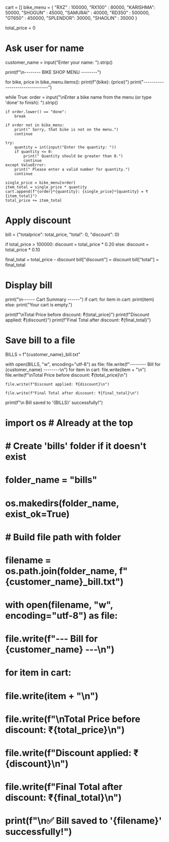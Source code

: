 
cart = []
bike_menu = {
    "RXZ"     : 100000, 
    "RX100"   : 80000, 
    "KARISHMA": 50000, 
    "SHOGUN"  : 45000, 
    "SAMURAI" : 40000, 
    "RD350"   : 500000, 
    "GT650"   : 450000, 
    "SPLENDOR": 30000, 
    "SHAOLIN" : 35000
}

total_price = 0

# Ask user for name
customer_name = input("Enter your name: ").strip()

print(f"\n-------- BIKE SHOP MENU --------")

for bike, price in bike_menu.items():
    print(f"{bike}: {price}")
print("-------------------------------")

while True:
    order = input("\nEnter a bike name from the menu (or type 'done' to finish): ").strip()

    if order.lower() == "done":
        break

    if order not in bike_menu:
        print(" Sorry, that bike is not on the menu.")
        continue

    try:
        quantity = int(input("Enter the quantity: "))
        if quantity <= 0:
            print(" Quantity should be greater than 0.")
            continue
    except ValueError:
        print(" Please enter a valid number for quantity.")
        continue

    single_price = bike_menu[order]
    item_total = single_price * quantity
    cart.append(f"{order}*{quantity}: {single_price}*{quantity} = ₹{item_total}")
    total_price += item_total

# Apply discount
bill = {"totalprice": total_price, "total": 0, "discount": 0}

if total_price > 100000:
    discount = total_price * 0.20
else:
    discount = total_price * 0.10

final_total = total_price - discount
bill["discount"] = discount
bill["total"] = final_total

# Display bill
print("\n------ Cart Summary ------")
if cart:
    for item in cart:
        print(item)
else:
    print("Your cart is empty.")

print(f"\nTotal Price before discount: ₹{total_price}")
print(f"Discount applied: ₹{discount}")
print(f"Final Total after discount: ₹{final_total}")




# Save bill to a file
BILLS = f"{customer_name}_bill.txt"

with open(BILLS, "w", encoding="utf-8") as file:
    file.write(f"-------- Bill for {customer_name} --------\n")
    for item in cart:
        file.write(item + "\n")
    file.write(f"\nTotal Price before discount: ₹{total_price}\n")
    
    file.write(f"Discount applied: ₹{discount}\n")
    
    file.write(f"Final Total after discount: ₹{final_total}\n")

print(f"\n Bill saved to '{BILLS}' successfully!")



# import os  # Already at the top

# # Create 'bills' folder if it doesn't exist
# folder_name = "bills"
# os.makedirs(folder_name, exist_ok=True)

# # Build file path with folder
# filename = os.path.join(folder_name, f"{customer_name}_bill.txt")

# with open(filename, "w", encoding="utf-8") as file:
#     file.write(f"--- Bill for {customer_name} ---\n")
#     for item in cart:
#         file.write(item + "\n")
#     file.write(f"\nTotal Price before discount: ₹{total_price}\n")
#     file.write(f"Discount applied: ₹{discount}\n")
#     file.write(f"Final Total after discount: ₹{final_total}\n")

# print(f"\n✅ Bill saved to '{filename}' successfully!")
